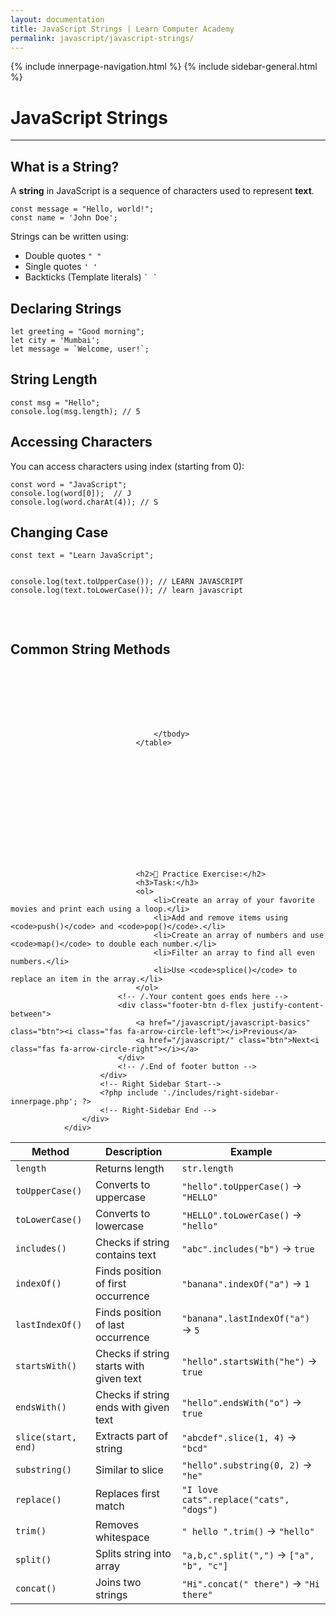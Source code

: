 ```yaml
---
layout: documentation
title: JavaScript Strings | Learn Computer Academy
permalink: javascript/javascript-strings/
---
```

<div class="loader">
{% include innerpage-navigation.html %}
{% include sidebar-general.html %}
            <div class="page-content">
                <div class="content-wrapper">
                    <div class="row">
                        <div class="col-md-9 content">
                            <!-- Your content goes started here -->
                            <div class="doc-content">
                                <h1>JavaScript Strings</h1>
                                <hr>
                                <h2>What is a String?</h2>
                                <p>A <strong>string</strong> in JavaScript is a sequence of characters used to represent <strong>text</strong>.</p>
                                <pre class="snippet"><code class="js">const message = "Hello, world!";
const name = 'John Doe';</code></pre>
                                <p>Strings can be written using:</p>
                                <ul>
                                    <li>Double quotes <code>" "</code></li>
                                    <li>Single quotes <code>' '</code></li>
                                    <li>Backticks (Template literals) <code>` `</code></li>
                                </ul>
                                <h2>Declaring Strings</h2>
                                <pre class="snippet"><code class="js">let greeting = "Good morning";
let city = 'Mumbai';
let message = `Welcome, user!`;</code></pre>
                                <h2>String Length</h2>
                                <pre class="snippet"><code class="js">const msg = "Hello";
console.log(msg.length); // 5</code></pre>                                    
                                <h2>Accessing Characters</h2>
                                <p>You can access characters using index (starting from 0):</p>
                                <pre class="snippet"><code class="js">const word = "JavaScript";
console.log(word[0]);  // J
console.log(word.charAt(4)); // S</code></pre>                                     
                                <h2>Changing Case</h2>
                                <pre class="snippet"><code class="js">const text = "Learn JavaScript";

console.log(text.toUpperCase()); // LEARN JAVASCRIPT
console.log(text.toLowerCase()); // learn javascript</code></pre>    
                                <h2>Common String Methods</h2>
                                <table class="table table-striped table-bordered">
                                    <thead class="thead-shades">
                                        <tr>
                                            <th scope="col">Method</th>
                                            <th scope="col">Description</th>
                                            <th scope="col">Example</th>
                                        </tr>
                                    </thead>
                                    <tbody>
                                        <tr>
                                            <td><code>length</code></td>
                                            <td>Returns length</td>
                                            <td><code>str.length</code></td>
                                        </tr>
                                        <tr>
                                            <td><code>toUpperCase()</code></td>
                                            <td>Converts to uppercase</td>
                                            <td><code>"hello".toUpperCase()</code> → <code>"HELLO"</code></td>
                                        </tr> 
                                        <tr>
                                            <td><code>toLowerCase()</code></td>
                                            <td>Converts to lowercase</td>
                                            <td><code>"HELLO".toLowerCase()</code> → <code>"hello"</code></td>
                                        </tr> 
                                        <tr>
                                            <td><code>includes()</code></td>
                                            <td>Checks if string contains text</td>
                                            <td><code>"abc".includes("b")</code> → <code>true</code></td>
                                        </tr>                                       
                                        <tr>
                                            <td><code>indexOf()</code></td>
                                            <td>Finds position of first occurrence</td>
                                            <td><code>"banana".indexOf("a")</code> → <code>1</code></td>
                                        </tr> 
                                        <tr>
                                            <td><code>lastIndexOf()</code></td>
                                            <td>Finds position of last occurrence</td>
                                            <td><code>"banana".lastIndexOf("a")</code> → <code>5</code></td>
                                        </tr> 
                                        <tr>
                                            <td><code>startsWith()</code></td>
                                            <td>Checks if string starts with given text</td>
                                            <td><code>"hello".startsWith("he")</code> → <code>true</code></td>
                                        </tr> 
                                        <tr>
                                            <td><code>endsWith()</code></td>
                                            <td>Checks if string ends with given text</td>
                                            <td><code>"hello".endsWith("o")</code> → <code>true</code></td>
                                        </tr> 
                                        <tr>
                                            <td><code>slice(start, end)</code></td>
                                            <td>Extracts part of string</td>
                                            <td><code>"abcdef".slice(1, 4)</code> → <code>"bcd"</code></td>
                                        </tr>   
                                        <tr>
                                            <td><code>substring()</code></td>
                                            <td>Similar to slice</td>
                                            <td><code>"hello".substring(0, 2)</code> → <code>"he"</code></td>
                                        </tr> 
                                        <tr>
                                            <td><code>replace()</code></td>
                                            <td>Replaces first match</td>
                                            <td><code>"I love cats".replace("cats", "dogs")</code></td>
                                        </tr>   
                                        <tr>
                                            <td><code>trim()</code></td>
                                            <td>Removes whitespace</td>
                                            <td><code>" hello ".trim()</code> → <code>"hello"</code></td>
                                        </tr>                                        
                                        <tr>
                                            <td><code>split()</code></td>
                                            <td>Splits string into array</td>
                                            <td><code>"a,b,c".split(",")</code> → <code>["a", "b", "c"]</code></td>
                                        </tr>                                        
                                        <tr>
                                            <td><code>concat()</code></td>
                                            <td>Joins two strings</td>
                                            <td><code>"Hi".concat(" there")</code> → <code>"Hi there"</code></td>
                                        </tr>
                                        
                                    </tbody>
                                </table>  
                                    













                                <h2>🧪 Practice Exercise:</h2>
                                <h3>Task:</h3>
                                <ol>
                                    <li>Create an array of your favorite movies and print each using a loop.</li>
                                    <li>Add and remove items using <code>push()</code> and <code>pop()</code>.</li>
                                    <li>Create an array of numbers and use <code>map()</code> to double each number.</li>
                                    <li>Filter an array to find all even numbers.</li>
                                    <li>Use <code>splice()</code> to replace an item in the array.</li>
                                </ol>
                            <!-- /.Your content goes ends here -->
                            <div class="footer-btn d-flex justify-content-between">
                                <a href="/javascript/javascript-basics" class="btn"><i class="fas fa-arrow-circle-left"></i>Previous</a>
                                <a href="/javascript/" class="btn">Next<i class="fas fa-arrow-circle-right"></i></a>
                            </div>
                            <!-- /.End of footer button -->
                        </div>
                        <!-- Right Sidebar Start-->
                        <?php include './includes/right-sidebar-innerpage.php'; ?>
                        <!-- Right-Sidebar End -->
                    </div>
                </div>



